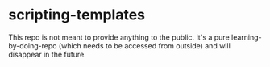 scripting-templates
===================

This repo is not meant to provide anything to the public. It's a pure learning-by-doing-repo (which needs to be accessed from outside) and will disappear in the future.
